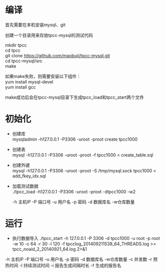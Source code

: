 编译
=======
首先需要在本机安装mysql、git<br>

创建一个目录用来存放tpcc-mysql的测试代码<br>

mkdir tpcc<br>
cd tpcc<br>
git clone https://github.com/maobuji/tpcc-mysql.git<br>
cd tpcc-mysql/src<br>
make

如果make失败，则需要安装以下组件：<br>
yum install mysql-devel<br>
yum install gcc<br>

make成功后会在tpcc-mysql目录下生成tpcc_load和tpcc_start两个文件<br>

初始化
===

* 创建库<br>
mysqladmin -h127.0.0.1 -P3306 -uroot -proot create tpcc1000
* 创建表<br>
mysql -h127.0.0.1 -P3306 -uroot -proot -f tpcc1000 < create_table.sql
* 创建外键<br>
mysql -h127.0.0.1 -P3306 -uroot -proot -S /tmp/mysql.sock tpcc1000 < add_fkey_idx.sql

* 加载测试数据<br>
./tpcc_load -h127.0.0.1 -P3306 -uroot -proot -dtpcc1000 -w2<br>

  -h 主机IP     -P 端口号     -u 用户名      -p 密码     -d 数据库名     -w仓库数量

运行
====

* 执行数据导入
./tpcc_start -h 127.0.0.1 -P 3306 -d tpcc1000 -u root -p root -w 10 -c 64 -r 30 -l 120 -f tpcclog_201409211538_64_THREADS.log >> tpcc_noaid_2_20140921_64.log 2>&1<br>


-h 主机IP     -P 端口号     -u 用户名      -p 密码     -d 数据库名     -w仓库数量     -c 并发数     -r 预热时间     -l 持续测试时间      -i 报告生成间隔时长      -f 生成的报告名
